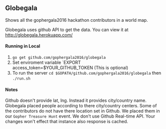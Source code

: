 ## Globegala

Shows all the gophergala2016 hackathon contributors in a world map.

Globegala uses github API to get the data. You can view it at http://globegala.herokuapp.com/

#### Running in Local

1. `go get github.com/gophergala2016/globegala`  
2. Set enviroment variable `EXPORT access_token=$YOUR_GITHUB_TOKEN (This is optional)
3. To run the server `cd $GOPATH/github.com/gophergala2016/globegala` then `./run.sh`  
 
#### Notes

Github doesn't provide lat, lng. Instead it provides city/country name. Globegala placed people according to there city/country centers. 
Some of the contributors do not have there location set in Github. We placed them in our `Gopher Treasure Hunt` event.
We don't use Github Real-time API. Your changes won't effect that instance also response is cached.
